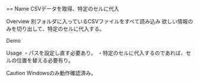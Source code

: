 ==
Name
CSVデータを取得、特定のセルに代入

Overview
別フォルダに入っているCSVファイルをすべて読み込み
欲しい情報のみを切り出して、特定のセルに代入する。

Demo


Usage
・パスを設定し直す必要あり。
・特定のセルに代入するのであれば、セルの位置を替える必要有り。

Caution
Windowsのみ動作確認済み。
